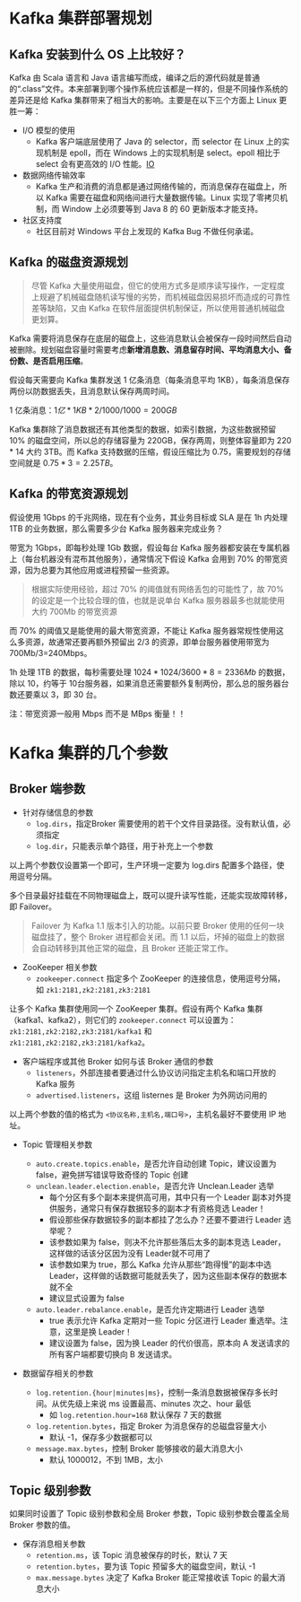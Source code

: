 # Kafka 集群部署规划

## Kafka 安装到什么 OS 上比较好？

Kafka 由 Scala 语言和 Java 语言编写而成，编译之后的源代码就是普通的“.class”文件。本来部署到哪个操作系统应该都是一样的，但是不同操作系统的差异还是给 Kafka 集群带来了相当大的影响。主要是在以下三个方面上 Linux 更胜一筹：

- I/O 模型的使用
  - Kafka 客户端底层使用了 Java 的 selector，而 selector 在 Linux 上的实现机制是 epoll，而在 Windows 上的实现机制是 select。epoll 相比于 select 会有更高效的 I/O 性能。[IO](../../../Common/IO.md)
- 数据网络传输效率
  - Kafka 生产和消费的消息都是通过网络传输的，而消息保存在磁盘上，所以 Kafka 需要在磁盘和网络间进行大量数据传输。Linux 实现了零拷贝机制，而 Window 上必须要等到 Java 8 的 60 更新版本才能支持。
- 社区支持度
  - 社区目前对 Windows 平台上发现的 Kafka Bug 不做任何承诺。

## Kafka 的磁盘资源规划

 > 尽管 Kafka 大量使用磁盘，但它的使用方式多是顺序读写操作，一定程度上规避了机械磁盘随机读写慢的劣势，而机械磁盘因易损坏而造成的可靠性差等缺陷，又由 Kafka 在软件层面提供机制保证，所以使用普通机械磁盘更划算。

Kafka 需要将消息保存在底层的磁盘上，这些消息默认会被保存一段时间然后自动被删除。规划磁盘容量时需要考虑**新增消息数、消息留存时间、平均消息大小、备份数、是否启用压缩**。

假设每天需要向 Kafka 集群发送 1 亿条消息（每条消息平均 1KB），每条消息保存两份以防数据丢失，且消息默认保存两周时间。

1 亿条消息：$1亿*1KB*2/1000/1000=200GB$

Kafka 集群除了消息数据还有其他类型的数据，如索引数据，为这些数据预留 10% 的磁盘空间，所以总的存储容量为 220GB，保存两周，则整体容量即为 220 * 14 大约 3TB。而 Kafka 支持数据的压缩，假设压缩比为 0.75，需要规划的存储空间就是 $0.75*3=2.25TB$。

## Kafka 的带宽资源规划

假设使用 1Gbps 的千兆网络，现在有个业务，其业务目标或 SLA 是在 1h 内处理 1TB 的业务数据，那么需要多少台 Kafka 服务器来完成业务？

带宽为 1Gbps，即每秒处理 1Gb 数据，假设每台 Kafka 服务器都安装在专属机器上（每台机器没有混布其他服务），通常情况下假设 Kafka 会用到 70% 的带宽资源，因为总要为其他应用或进程预留一些资源。

> 根据实际使用经验，超过 70% 的阈值就有网络丢包的可能性了，故 70% 的设定是一个比较合理的值，也就是说单台 Kafka 服务器最多也就能使用大约 700Mb 的带宽资源

而 70% 的阈值又是能使用的最大带宽资源，不能让 Kafka 服务器常规性使用这么多资源，故通常还要再额外预留出 2/3 的资源，即单台服务器使用带宽为 700Mb/3=240Mbps。

1h 处理 1TB 的数据，每秒需要处理 $1024*1024/3600*8=2336Mb$ 的数据，除以 10，约等于 10台服务器，如果消息还需要额外复制两份，那么总的服务器台数还要乘以 3，即 30 台。

注：带宽资源一般用 Mbps 而不是 MBps 衡量！！

# Kafka 集群的几个参数

## Broker 端参数

- 针对存储信息的参数
    - `log.dirs`，指定Broker 需要使用的若干个文件目录路径。没有默认值，必须指定
    - `log.dir`，只能表示单个路径，用于补充上一个参数

以上两个参数仅设置第一个即可，生产环境一定要为 log.dirs 配置多个路径，使用逗号分隔。

多个目录最好挂载在不同物理磁盘上，既可以提升读写性能，还能实现故障转移，即 Failover。

> Failover 为 Kafka 1.1 版本引入的功能。以前只要 Broker 使用的任何一块磁盘挂了，整个 Broker 进程都会关闭。而 1.1 以后，坏掉的磁盘上的数据会自动转移到其他正常的磁盘，且 Broker 还能正常工作。

- ZooKeeper 相关参数
  - `zookeeper.connect` 指定多个 ZooKeeper 的连接信息，使用逗号分隔，如 `zk1:2181,zk2:2181,zk3:2181`

让多个 Kafka 集群使用同一个 ZooKeeper 集群。假设有两个 Kafka 集群（kafka1、kafka2），则它们的 `zookeeper.connect` 可以设置为：`zk1:2181,zk2:2182,zk3:2181/kafka1` 和 `zk1:2181,zk2:2182,zk3:2181/kafka2`。

- 客户端程序或其他 Broker 如何与该 Broker 通信的参数
  - `listeners`，外部连接者要通过什么协议访问指定主机名和端口开放的 Kafka 服务
  - `advertised.listeners`，这组 listernes 是 Broker 为外网访问用的

以上两个参数的值的格式为 `<协议名称,主机名,端口号>`，主机名最好不要使用 IP 地址。

- Topic 管理相关参数
  - `auto.create.topics.enable`，是否允许自动创建 Topic，建议设置为 false，避免拼写错误导致奇怪的 Topic 创建
  - `unclean.leader.election.enable`，是否允许 Unclean.Leader 选举
    - 每个分区有多个副本来提供高可用，其中只有一个 Leader 副本对外提供服务，通常只有保存数据较多的副本才有资格竞选 Leader！
    - 假设那些保存数据较多的副本都挂了怎么办？还要不要进行 Leader 选举呢？
    - 该参数如果为 false，则决不允许那些落后太多的副本竞选 Leader，这样做的话该分区因为没有 Leader就不可用了
    - 该参数如果为 true，那么 Kafka 允许从那些“跑得慢”的副本中选 Leader，这样做的话数据可能就丢失了，因为这些副本保存的数据本就不全
    - 建议显式设置为 false
  - `auto.leader.rebalance.enable`，是否允许定期进行 Leader 选举
    - true 表示允许 Kafka 定期对一些 Topic 分区进行 Leader 重选举。注意，这里是换 Leader！
    - 建议设置为 false，因为换 Leader 的代价很高，原本向 A 发送请求的所有客户端都要切换向 B 发送请求。

- 数据留存相关的参数
  - `log.retention.{hour|minutes|ms}`，控制一条消息数据被保存多长时间。从优先级上来说 ms 设置最高、minutes 次之、hour 最低
    - 如 `log.retention.hour=168` 默认保存 7 天的数据
  - `log.retention.bytes`，指定 Broker 为消息保存的总磁盘容量大小
    - 默认 -1，保存多少数据都可以
  - `message.max.bytes`，控制 Broker 能够接收的最大消息大小
    - 默认 1000012，不到 1MB，太小

## Topic 级别参数

如果同时设置了 Topic 级别参数和全局 Broker 参数，Topic 级别参数会覆盖全局 Broker 参数的值。

- 保存消息相关参数
  - `retention.ms`，该 Topic 消息被保存的时长，默认 7 天
  - `retention.bytes`，要为该 Topic 预留多大的磁盘空间，默认 -1
  - `max.message.bytes` 决定了 Kafka Broker 能正常接收该 Topic 的最大消息大小



